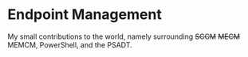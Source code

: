 # Endpoint Management
My small contributions to the world, namely surrounding ~~SCCM~~ ~~MECM~~ MEMCM, PowerShell, and the PSADT.
